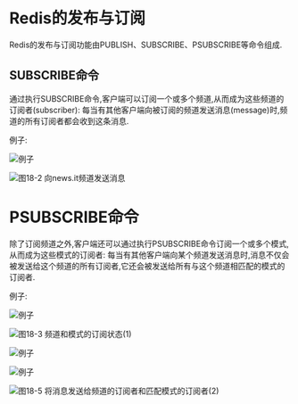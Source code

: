 # Redis的发布与订阅
Redis的发布与订阅功能由PUBLISH、SUBSCRIBE、PSUBSCRIBE等命令组成.

## SUBSCRIBE命令
通过执行SUBSCRIBE命令,客户端可以订阅一个或多个频道,从而成为这些频道的订阅者(subscriber): 每当有其他客户端向被订阅的频道发送消息(message)时,频道的所有订阅者都会收到这条消息.

例子:

![例子](https://github.com/gdufeZLYL/blog/blob/master/images/20180518163752.png)

![图18-2 向news.it频道发送消息](https://github.com/gdufeZLYL/blog/blob/master/images/20180518163923.png)

# PSUBSCRIBE命令
除了订阅频道之外,客户端还可以通过执行PSUBSCRIBE命令订阅一个或多个模式,从而成为这些模式的订阅者: 每当有其他客户端向某个频道发送消息时,消息不仅会被发送给这个频道的所有订阅者,它还会被发送给所有与这个频道相匹配的模式的订阅者.

例子:

![例子](https://github.com/gdufeZLYL/blog/blob/master/images/20180518164346.png)

![图18-3 频道和模式的订阅状态(1)](https://github.com/gdufeZLYL/blog/blob/master/images/20180518164449.png)

![例子](https://github.com/gdufeZLYL/blog/blob/master/images/20180518165809.png)

![例子](https://github.com/gdufeZLYL/blog/blob/master/images/20180518165527.png)

![图18-5 将消息发送给频道的订阅者和匹配模式的订阅者(2)](https://github.com/gdufeZLYL/blog/blob/master/images/20180518165603.png)